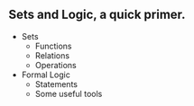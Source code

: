 ## Sets and Logic, a quick primer.

- Sets
  - Functions
  - Relations
  - Operations
- Formal Logic
  - Statements
  - Some useful tools
